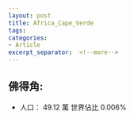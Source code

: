 ```yaml
---
layout: post
title: Africa_Cape_Verde
tags: 
categories:
- Article
excerpt_separator:  <!--more-->
---
```

## 佛得角:
- 人口： 49.12 萬 世界佔比 0.006%